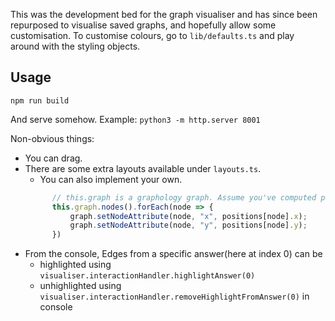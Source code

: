 This was the development bed for the graph visualiser and has since been repurposed to visualise saved graphs, and hopefully allow some customisation.
To customise colours, go to `lib/defaults.ts` and play around with the styling objects.

## Usage
`npm run build`

And serve somehow. Example: `python3 -m http.server 8001`

Non-obvious things:
* You can drag.
* There are some extra layouts available under `layouts.ts`. 
  - You can also implement your own. 
  ```typescript
        // this.graph is a graphology graph. Assume you've computed positions. 
        this.graph.nodes().forEach(node => {
            graph.setNodeAttribute(node, "x", positions[node].x);
            graph.setNodeAttribute(node, "y", positions[node].y);
        })
  ```
* From the console, Edges from a specific answer(here at index 0) can be
  - highlighted using `visualiser.interactionHandler.highlightAnswer(0)`
  - unhighlighted using `visualiser.interactionHandler.removeHighlightFromAnswer(0)` in console